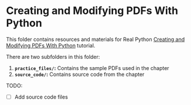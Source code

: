 # Creating and Modifying PDFs With Python

This folder contains resources and materials for Real Python [Creating and Modifying PDFs With Python](https://realpython.com/creating-modifying-pdf/) tutorial.

There are two subfolders in this folder:

1. **`practice_files/`:** Contains the sample PDFs used in the chapter
2. **`source_code/`:** Contains source code from the chapter

TODO:
- [ ] Add source code files
